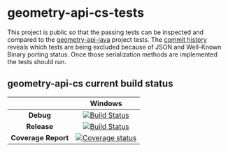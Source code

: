 # geometry-api-cs-tests
This project is public so that the passing tests can be inspected and compared to the [geometry-api-java](https://github.com/esri/geometry-api-java) project tests. The [commit history](https://github.com/davidraleigh/geometry-api-cs-tests/commit/1ed0be54c2bb617dc3b113284fa7e6a70a90d48d) reveals which tests are being excluded because of JSON and Well-Known Binary porting status. Once those serialization methods are implemented the tests should run.

## geometry-api-cs current build status
|   |Windows|
|:-:|:-:|
|**Debug**|[![Build Status](http://geometry-build.cloudapp.net/app/rest/builds/buildType:id:GEOMETRY_API_CS_BUILD/statusIcon)](http://geometry-build.cloudapp.net/project.html?projectId=GeometryApiCs&guest=1)|
|**Release**|[![Build Status](http://geometry-build.cloudapp.net/app/rest/builds/buildType:id:GEOMETRY_API_CS_BUILD/statusIcon)](http://geometry-build.cloudapp.net/project.html?projectId=GeometryApiCs&guest=1)
|**Coverage Report**|[![Coverage status](https://img.shields.io/badge/coverage-report-blue.svg)](http://geometry-build.cloudapp.net/project.html?projectId=GeometryApiCs&guest=1)|


